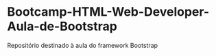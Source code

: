 # Bootcamp-HTML-Web-Developer-Aula-de-Bootstrap
Repositório destinado à aula do framework Bootstrap
